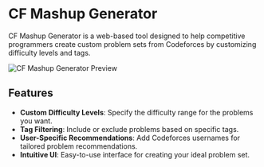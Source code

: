 # CF Mashup Generator

CF Mashup Generator is a web-based tool designed to help competitive programmers create custom problem sets from Codeforces by customizing difficulty levels and tags.

![CF Mashup Generator Preview](https://github.com/user-attachments/assets/24a7189b-6b46-4608-80d0-c8c98f6ce422)

## Features

- **Custom Difficulty Levels**: Specify the difficulty range for the problems you want.
- **Tag Filtering**: Include or exclude problems based on specific tags.
- **User-Specific Recommendations**: Add Codeforces usernames for tailored problem recommendations.
- **Intuitive UI**: Easy-to-use interface for creating your ideal problem set.


